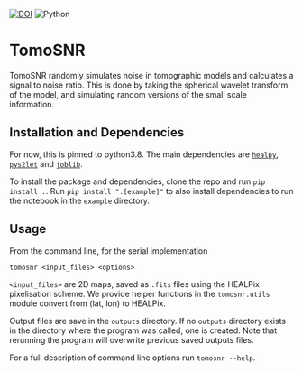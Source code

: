 [![DOI](https://zenodo.org/badge/DOI/10.5281/zenodo.14920090.svg)](https://doi.org/10.5281/zenodo.14920090)
![Python](https://img.shields.io/badge/python-3.8-blue)

# TomoSNR

TomoSNR randomly simulates noise in tomographic models and calculates a signal to noise ratio. This is done by taking the spherical wavelet transform of the model, and simulating random versions of the small scale information.

## Installation and Dependencies

For now, this is pinned to python3.8.
The main dependencies are [`healpy`](https://healpy.readthedocs.io/), [`pys2let`](http://astro-informatics.github.io/s2let/) and [`joblib`](https://joblib.readthedocs.io/en/stable/).

To install the package and dependencies, clone the repo and run `pip install .`.
Run `pip install ".[example]"` to also install dependencies to run the notebook in the `example` directory.

## Usage

From the command line, for the serial implementation

`tomosnr <input_files> <options>`

`<input_files>` are 2D maps, saved as `.fits` files using the HEALPix pixelisation scheme.  We provide helper functions in the `tomosnr.utils` module convert from (lat, lon) to HEALPix.

Output files are save in the `outputs` directory.  If no `outputs` directory exists in the directory where the program was called, one is created.  Note that rerunning the program will overwrite previous saved outputs files.

For a full description of command line options run `tomosnr --help`.

